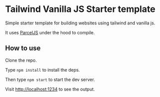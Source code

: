 # Tailwind Vanilla JS Starter template

Simple starter template for building websites using tailwind and vanilla js.

It uses [ParcelJS](https://parceljs.org/) under the hood to compile.

## How to use

Clone the repo.

Type `npm install` to install the deps.

Then type `npm start` to start the dev server.

Visit [http://localhost:1234](http://localhost:1234) to see the output.
